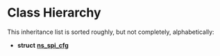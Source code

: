 
# Class Hierarchy

This inheritance list is sorted roughly, but not completely, alphabetically:


* **struct** [**ns\_spi\_cfg**](structns__spi__cfg.md) 

